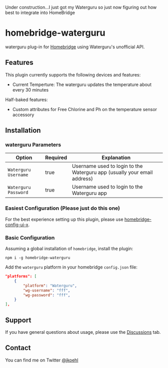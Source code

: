 Under construction...I just got my Waterguru so just now figuring out how best to integrate into HomeBridge

# homebridge-waterguru

waterguru plug-in for [Homebridge](https://github.com/nfarina/homebridge) using Waterguru's unofficial API.

## Features

This plugin currently supports the following devices and features:

- Current Temperture: The waterguru updates the temperature about every 30 minutes

Half-baked features:

- Custom attributes for Free Chlorine and Ph on the temperature sensor accessory

## Installation

### waterguru Parameters

| Option             | Required | Explanation |
| ------------------ | ------- | ------------------------------------------------------------------------------------------------------------------------------------------------------------------- |
| `Waterguru Username`   | true   | Username used to login to the Waterguru app (usually your email address) |
| `Waterguru Password` | true   | Username used to login to the Waterguru app |

### Easiest Configuration (Please just do this one)

For the best experience setting up this plugin, please use [homebridge-config-ui-x](https://www.npmjs.com/package/homebridge-config-ui-x).

### Basic Configuration

Assuming a global installation of `homebridge`, install the plugin:

`npm i -g homebridge-waterguru`

Add the `waterguru` platform in your homebridge `config.json` file:

```json
"platforms": [
    {
        "platform": "Waterguru",
        "wg-username": "fff",
        "wg-password": "fff",
    }
],
```

## Support

If you have general questions about usage, please use the [Discussions](https://github.com/jkoehl/homebridge-waterguru/discussions) tab.

## Contact

You can find me on Twitter [@jkoehl](https://twitter.com/jkoehl)
